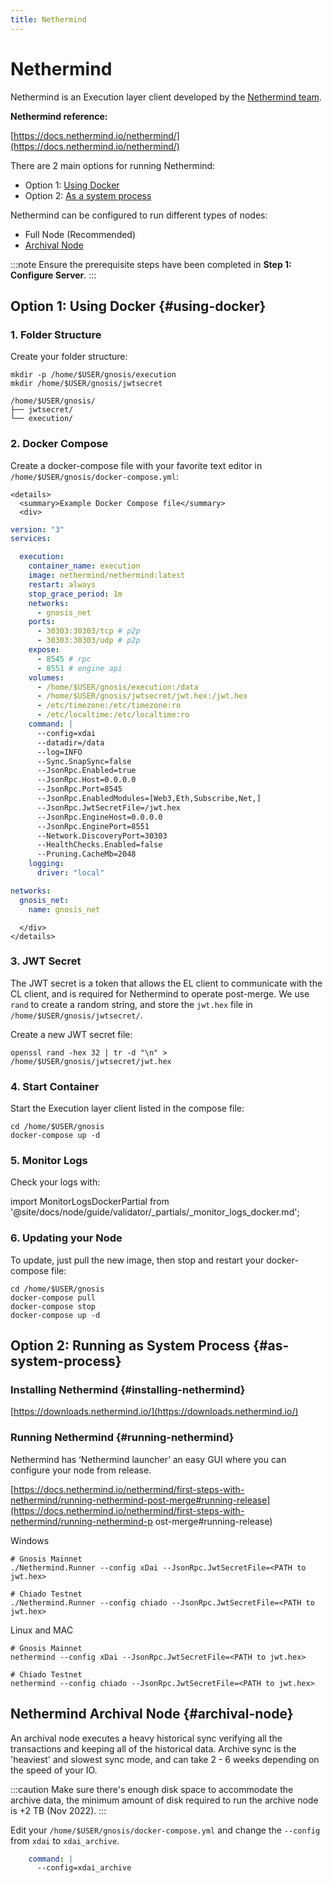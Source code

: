 ```yaml
---
title: Nethermind
---
```


# Nethermind

Nethermind is an Execution layer client developed by the [Nethermind team](https://nethermind.io/nethermind-client/).

**Nethermind reference:**

[https://docs.nethermind.io/nethermind/](https://docs.nethermind.io/nethermind/)

There are 2 main options for running Nethermind:
* Option 1: [Using Docker](#using-docker)
* Option 2: [As a system process](#as-system-process)

Nethermind can be configured to run different types of nodes:
* Full Node (Recommended)
* [Archival Node](#archival-node)


:::note
Ensure the prerequisite steps have been completed in **Step 1: Configure Server**.
:::

## Option 1: Using Docker {#using-docker}


### 1. Folder Structure

Create your folder structure:

```shell
mkdir -p /home/$USER/gnosis/execution
mkdir /home/$USER/gnosis/jwtsecret
```

```
/home/$USER/gnosis/
├── jwtsecret/
└── execution/
```


### 2. Docker Compose

Create a docker-compose file with your favorite text editor in `/home/$USER/gnosis/docker-compose.yml`:

```mdx-code-block
<details>
  <summary>Example Docker Compose file</summary>
  <div>
```

```yaml title="/home/$USER/gnosis/docker-compose.yml"
version: "3"
services:

  execution:
    container_name: execution
    image: nethermind/nethermind:latest
    restart: always
    stop_grace_period: 1m
    networks:
      - gnosis_net
    ports:
      - 30303:30303/tcp # p2p
      - 30303:30303/udp # p2p
    expose:
      - 8545 # rpc
      - 8551 # engine api
    volumes:
      - /home/$USER/gnosis/execution:/data
      - /home/$USER/gnosis/jwtsecret/jwt.hex:/jwt.hex
      - /etc/timezone:/etc/timezone:ro
      - /etc/localtime:/etc/localtime:ro
    command: |
      --config=xdai
      --datadir=/data
      --log=INFO
      --Sync.SnapSync=false
      --JsonRpc.Enabled=true
      --JsonRpc.Host=0.0.0.0
      --JsonRpc.Port=8545
      --JsonRpc.EnabledModules=[Web3,Eth,Subscribe,Net,]
      --JsonRpc.JwtSecretFile=/jwt.hex
      --JsonRpc.EngineHost=0.0.0.0
      --JsonRpc.EnginePort=8551
      --Network.DiscoveryPort=30303
      --HealthChecks.Enabled=false
      --Pruning.CacheMb=2048
    logging:
      driver: "local"

networks:
  gnosis_net:
    name: gnosis_net
```

```mdx-code-block
  </div>
</details>
```


### 3. JWT Secret

The JWT secret is a token that allows the EL client to communicate with the CL client, and is required for Nethermind to operate post-merge. We use `rand` to create a random string, and store the `jwt.hex` file in `/home/$USER/gnosis/jwtsecret/`.

Create a new JWT secret file:

```shell title="/home/$USER/gnosis/jwtsecret/jwt.hex"
openssl rand -hex 32 | tr -d "\n" > /home/$USER/gnosis/jwtsecret/jwt.hex
```


### 4. Start Container

Start the Execution layer client listed in the compose file:

```shell
cd /home/$USER/gnosis
docker-compose up -d
```


### 5. Monitor Logs

Check your logs with:

import MonitorLogsDockerPartial from '@site/docs/node/guide/validator/_partials/_monitor_logs_docker.md';

<MonitorLogsDockerPartial />


### 6. Updating your Node

To update, just pull the new image, then stop and restart your docker-compose file:

```shell
cd /home/$USER/gnosis
docker-compose pull
docker-compose stop
docker-compose up -d
```

## Option 2: Running as System Process {#as-system-process}

### Installing Nethermind {#installing-nethermind}

[https://downloads.nethermind.io/](https://downloads.nethermind.io/)


### Running Nethermind {#running-nethermind}

Nethermind has ‘Nethermind launcher’ an easy GUI where you can configure your node from release.

[https://docs.nethermind.io/nethermind/first-steps-with-nethermind/running-nethermind-post-merge#running-release](https://docs.nethermind.io/nethermind/first-steps-with-nethermind/running-nethermind-p    ost-merge#running-release)

Windows
```
# Gnosis Mainnet
./Nethermind.Runner --config xDai --JsonRpc.JwtSecretFile=<PATH to jwt.hex>

# Chiado Testnet
./Nethermind.Runner --config chiado --JsonRpc.JwtSecretFile=<PATH to jwt.hex>
```

Linux and MAC
```
# Gnosis Mainnet
nethermind --config xDai --JsonRpc.JwtSecretFile=<PATH to jwt.hex>

# Chiado Testnet
nethermind --config chiado --JsonRpc.JwtSecretFile=<PATH to jwt.hex>
```


## Nethermind Archival Node {#archival-node}

An archival node executes a heavy historical sync verifying all the transactions and keeping all of the historical data. Archive sync is the 'heaviest' and slowest sync mode, and can take 2 - 6 weeks depending on the speed of your IO.

:::caution
Make sure there's enough disk space to accommodate the archive data, the minimum amount of disk required to run the archive node is +2 TB (Nov 2022).
:::

Edit your `/home/$USER/gnosis/docker-compose.yml` and change the `--config` from `xdai` to `xdai_archive`.

```yaml
    command: |
      --config=xdai_archive
```

